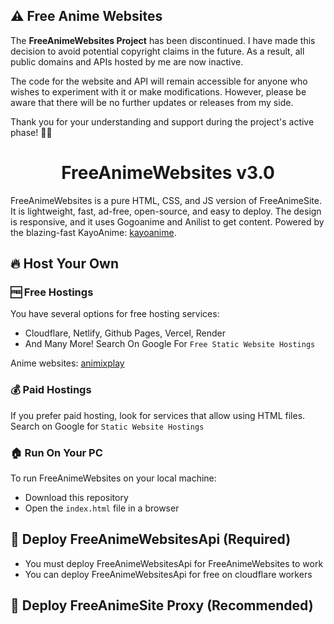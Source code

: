 ## ⚠️ **Free Anime Websites**

The **FreeAnimeWebsites Project** has been discontinued. I have made this decision to avoid potential copyright claims in the future. As a result, all public domains and APIs hosted by me are now inactive.

The code for the website and API will remain accessible for anyone who wishes to experiment with it or make modifications. However, please be aware that there will be no further updates or releases from my side.

Thank you for your understanding and support during the project's active phase! 🙌🌟

<h1 align="center"><b>FreeAnimeWebsites v3.0</b></h1>

FreeAnimeWebsites is a pure HTML, CSS, and JS version of FreeAnimeSite. It is lightweight, fast, ad-free, open-source, and easy to deploy. The design is responsive, and it uses Gogoanime and Anilist to get content. Powered by the blazing-fast 
KayoAnime:
[kayoanime](https://kayoanimetv.com).

## 🔥 Host Your Own

### 🆓 Free Hostings

You have several options for free hosting services:

- Cloudflare, Netlify, Github Pages, Vercel, Render
- And Many More! Search On Google For `Free Static Website Hostings`
  
Anime websites: [animixplay](https://animixplay.fun)

### 💰 Paid Hostings

If you prefer paid hosting, look for services that allow using HTML files. Search on Google for `Static Website Hostings`

### 🏠 Run On Your PC

To run FreeAnimeWebsites on your local machine:

- Download this repository
- Open the `index.html` file in a browser

## 🚀 Deploy FreeAnimeWebsitesApi (Required)

- You must deploy FreeAnimeWebsitesApi for FreeAnimeWebsites to work
- You can deploy FreeAnimeWebsitesApi for free on cloudflare workers

## 🎯 Deploy FreeAnimeSite Proxy (Recommended)

